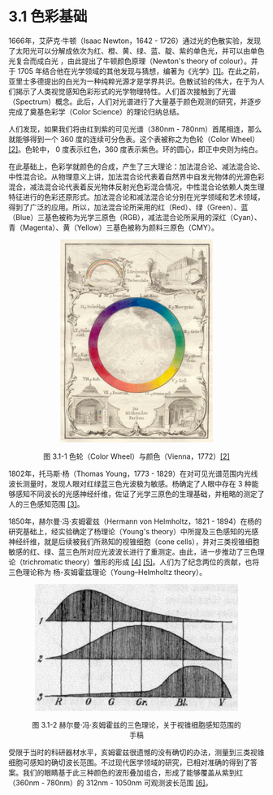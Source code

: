 
# 3.1 色彩基础

1666年，艾萨克·牛顿（Isaac Newton，1642 - 1726）通过光的色散实验，发现了太阳光可以分解成依次为红、橙、黄、绿、蓝、靛、紫的单色光，并可以由单色光复合而成白光 ，由此提出了牛顿颜色原理（Newton's theory of colour）。并于 1705 年结合他在光学领域的其他发现与猜想，编著为《光学》[\[1\]][ref]。在此之前，亚里士多德提出的白光为一种纯粹光源才是学界共识。色散试验的伟大，在于为人们揭示了人类视觉感知色彩形式的光学物理特性。人们首次接触到了光谱（Spectrum）概念。此后，人们对光谱进行了大量基于颜色观测的研究，并逐步完成了奠基色彩学（Color Science）的理论归纳总结。

人们发现，如果我们将由红到紫的可见光谱（380nm - 780nm）首尾相连，那么就能够得到一个 360 度的连续可分色表。这个表被称之为色轮（Color Wheel）[\[2\]][ref]。色轮中， 0 度表示红色，360 度表示紫色。环的圆心，即正中央则为纯白。

在此基础上，色彩学就颜色的合成，产生了三大理论：加法混合论、减法混合论、中性混合论。从物理意义上讲，加法混合论代表着自然界中自发光物体的光源色彩混合，减法混合论代表着反光物体反射光色彩混合情况，中性混合论依赖人类生理特征进行的色彩还原形式。加法混合论和减法混合论分别在光学领域和艺术领域，得到了广泛的应用。所以，加法混合论所采用的红（Red）、绿（Green）、蓝（Blue）三基色被称为光学三原色（RGB），减法混合论所采用的深红（Cyan）、青（Magenta）、黄（Yellow）三基色被称为颜料三原色（CMY）。

<figure>
   <center>
   <img 
      width = "300" height = "400"
      src="../../Pictures/color wheel.jpg" alt="">
   <figcaption>
      <p>图 3.1-1 色轮（Color Wheel）与颜色（Vienna，1772）<a href="References_3.md">[2]</a></p>
   </figcaption>
   </center>
</figure>

1802年，托马斯·杨（Thomas Young，1773 - 1829）在对可见光谱范围内光线波长测量时，发现人眼对红绿蓝三色光波极为敏感。杨确定了人眼中存在 3 种能够感知不同波长的光感神经纤维，佐证了光学三原色的生理基础，并粗略的测定了人的三色感知范围 [\[3\]][ref]。

1850年，赫尔曼·冯·亥姆霍兹（Hermann von Helmholtz，1821 - 1894）在杨的研究基础上，经实验确定了杨理论（Young's theory）中所提及三色感知的光感神经纤维，就是后续被我们所熟知的视锥细胞（cone cells），并对三类视锥细胞敏感的红、绿、蓝三色所对应光波波长进行了重测定。由此，进一步推动了三色理论（trichromatic theory）雏形的形成 [\[4\]][ref] [\[5\]][ref]。人们为了纪念两位的贡献，也将三色理论称为 杨-亥姆霍兹理论（Young–Helmholtz theory）。

<figure>
   <center>
   <img 
      width = "400" height = "250"
      src="../../Pictures/YoungHelm.jpg" alt="">
   <figcaption>
      <p>图 3.1-2 赫尔曼·冯·亥姆霍兹的三色理论，关于视锥细胞感知范围的手稿</p>
   </figcaption>
   </center>
</figure>

受限于当时的科研器材水平，亥姆霍兹很遗憾的没有确切的办法，测量到三类视锥细胞可感知的确切波长范围。不过现代医学领域的研究，已相对准确的得到了答案。我们的眼睛基于此三种颜色的波形叠加组合，形成了能够覆盖从紫到红（360nm - 780nm）的 312nm - 1050nm 可观测波长范围 [\[6\]][ref]。


[ref]: References_3.md